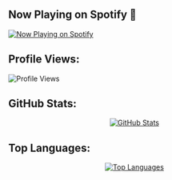 <h2>Now Playing on Spotify 🎵</h2>

  <p>
    <a href="https://open.spotify.com/user/31a5rvn2akorvdmyazul6b4vul2m">
      <img src="[[https://spotify-github-profile.kittinanx.com/api/view.svg?uid=31a5rvn2akorvdmyazul6b4vul2m&redirect=true][https://spotify-github-profile.kittinanx.com/api/view.svg?uid=31a5rvn2akorvdmyazul6b4vul2m&cover_image=true&theme=default&show_offline=true&background_color=121212&interchange=true&bar_color=53b14f&bar_color_cover=true)]]" alt="Now Playing on Spotify">
    </a>
  </p>
</div>

## Profile Views:
<p align="left"> 
  <img src="https://komarev.com/ghpvc/?username=ridwanzanphelibelll&label=Profile%20views&color=4285F4&style=flat" alt="Profile Views" />
</p>

## GitHub Stats:
<p align="center">
  <a href="https://github.com/ridwanzanphelibelll">
    <img src="https://github-readme-stats.vercel.app/api?username=ridwanzanphelibelll&show_icons=true&theme=radical&include_all_commits=true&count_private=true" alt="GitHub Stats" />
  </a>
</p>

## Top Languages:
<p align="center">
  <a href="https://github.com/ridwanzanphelibelll">
    <img src="https://github-readme-stats.vercel.app/api/top-langs/?username=ridwanzanphelibelll&theme=radical&layout=compact" alt="Top Languages" />
  </a>
</p>
